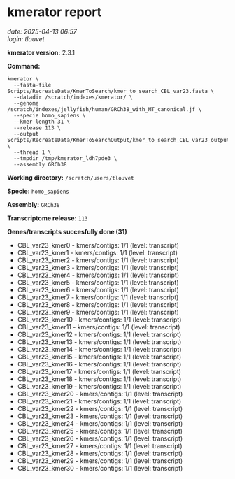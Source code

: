 # kmerator report
*date: 2025-04-13 06:57*  
*login: tlouvet*

**kmerator version:** 2.3.1

**Command:**

```
kmerator \
  --fasta-file Scripts/RecreateData/KmerToSearch/kmer_to_search_CBL_var23.fasta \
  --datadir /scratch/indexes/kmerator/ \
  --genome /scratch/indexes/jellyfish/human/GRCh38_with_MT_canonical.jf \
  --specie homo_sapiens \
  --kmer-length 31 \
  --release 113 \
  --output Scripts/RecreateData/KmerToSearchOutput/kmer_to_search_CBL_var23_output \
  --thread 1 \
  --tmpdir /tmp/kmerator_ldh7pde3 \
  --assembly GRCh38
```

**Working directory:** `/scratch/users/tlouvet`

**Specie:** `homo_sapiens`

**Assembly:** `GRCh38`

**Transcriptome release:** `113`

**Genes/transcripts succesfully done (31)**

- CBL_var23_kmer0 - kmers/contigs: 1/1 (level: transcript)
- CBL_var23_kmer1 - kmers/contigs: 1/1 (level: transcript)
- CBL_var23_kmer2 - kmers/contigs: 1/1 (level: transcript)
- CBL_var23_kmer3 - kmers/contigs: 1/1 (level: transcript)
- CBL_var23_kmer4 - kmers/contigs: 1/1 (level: transcript)
- CBL_var23_kmer5 - kmers/contigs: 1/1 (level: transcript)
- CBL_var23_kmer6 - kmers/contigs: 1/1 (level: transcript)
- CBL_var23_kmer7 - kmers/contigs: 1/1 (level: transcript)
- CBL_var23_kmer8 - kmers/contigs: 1/1 (level: transcript)
- CBL_var23_kmer9 - kmers/contigs: 1/1 (level: transcript)
- CBL_var23_kmer10 - kmers/contigs: 1/1 (level: transcript)
- CBL_var23_kmer11 - kmers/contigs: 1/1 (level: transcript)
- CBL_var23_kmer12 - kmers/contigs: 1/1 (level: transcript)
- CBL_var23_kmer13 - kmers/contigs: 1/1 (level: transcript)
- CBL_var23_kmer14 - kmers/contigs: 1/1 (level: transcript)
- CBL_var23_kmer15 - kmers/contigs: 1/1 (level: transcript)
- CBL_var23_kmer16 - kmers/contigs: 1/1 (level: transcript)
- CBL_var23_kmer17 - kmers/contigs: 1/1 (level: transcript)
- CBL_var23_kmer18 - kmers/contigs: 1/1 (level: transcript)
- CBL_var23_kmer19 - kmers/contigs: 1/1 (level: transcript)
- CBL_var23_kmer20 - kmers/contigs: 1/1 (level: transcript)
- CBL_var23_kmer21 - kmers/contigs: 1/1 (level: transcript)
- CBL_var23_kmer22 - kmers/contigs: 1/1 (level: transcript)
- CBL_var23_kmer23 - kmers/contigs: 1/1 (level: transcript)
- CBL_var23_kmer24 - kmers/contigs: 1/1 (level: transcript)
- CBL_var23_kmer25 - kmers/contigs: 1/1 (level: transcript)
- CBL_var23_kmer26 - kmers/contigs: 1/1 (level: transcript)
- CBL_var23_kmer27 - kmers/contigs: 1/1 (level: transcript)
- CBL_var23_kmer28 - kmers/contigs: 1/1 (level: transcript)
- CBL_var23_kmer29 - kmers/contigs: 1/1 (level: transcript)
- CBL_var23_kmer30 - kmers/contigs: 1/1 (level: transcript)
